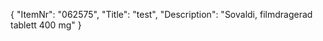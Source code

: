 {
  "ItemNr": "062575",
  "Title": "test",
  "Description": "Sovaldi, filmdragerad tablett 400 mg"
}